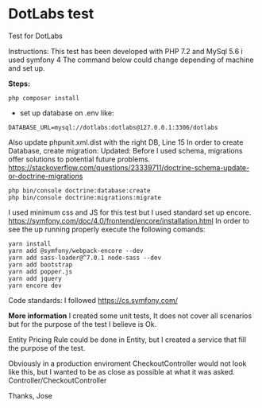 # DotLabs test
Test for DotLabs

Instructions:
This test has been developed with PHP 7.2 and MySql 5.6 i used symfony 4
The command below could change depending of machine and set up.

**Steps:**
```
php composer install
```

* set up database on .env like: 
```
DATABASE_URL=mysql://dotlabs:dotlabs@127.0.0.1:3306/dotlabs
```
Also update phpunit.xml.dist with the right DB, Line 15
In order to create Database, create migration:
Updated: Before I used schema, migrations offer solutions to potential future problems.
https://stackoverflow.com/questions/23339711/doctrine-schema-update-or-doctrine-migrations

```
php bin/console doctrine:database:create
php bin/console doctrine:migrations:migrate
```

I used minimum css and JS for this test but I used standard set up encore.
https://symfony.com/doc/4.0/frontend/encore/installation.html
In order to see the up running properly execute the following comands:
```
yarn install
yarn add @symfony/webpack-encore --dev
yarn add sass-loader@^7.0.1 node-sass --dev
yarn add bootstrap
yarn add popper.js
yarn add jquery
yarn encore dev
```


Code standards: I followed https://cs.symfony.com/


**More information**
I created some unit tests, It does not cover all scenarios
but for the purpose of the test I believe is Ok.

Entity Pricing Rule could be done in Entity, but I created a service that fill the purpose of the test.

Obviously in a production enviroment CheckoutController would not look like this, 
but I wanted to be as close as possible at what it was asked. Controller/CheckoutController

Thanks,
Jose



